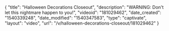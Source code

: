 {
    "title": "Halloween Decorations Closeout",
    "description": "WARNING: Don't let this nightmare happen to you!",
    "videoid": "181029462",
    "date_created": "1540339248",
    "date_modified": "1540347583",
    "type": "captivate",
    "layout": "video",
    "url": "\/v\/halloween-decorations-closeout\/181029462"
}